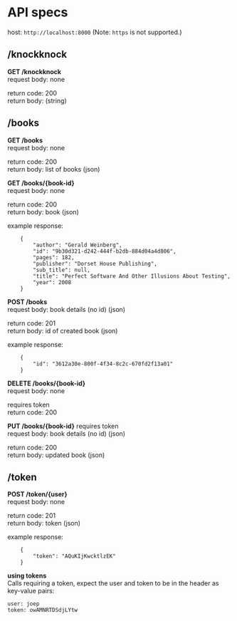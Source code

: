 # API specs
host: `http://localhost:8000` (Note: `https` is not supported.)


## /knockknock
**GET /knockknock**  
request body: none

return code: 200  
return body: (string)


## /books
**GET /books**  
request body: none

return code: 200  
return body: list of books (json)


**GET /books/{book-id}**  
request body: none

return code: 200  
return body: book (json)

example response:
```
    {
        "author": "Gerald Weinberg", 
        "id": "9b30d321-d242-444f-b2db-884d04a4d806", 
        "pages": 182, 
        "publisher": "Dorset House Publishing", 
        "sub_title": null, 
        "title": "Perfect Software And Other Illusions About Testing", 
        "year": 2008
    }
```

    
**POST /books**  
request body: book details (no id) (json)

return code: 201  
return body: id of created book (json)

example response:
```
    {
        "id": "3612a30e-800f-4f34-8c2c-670fd2f13a01"
    }
```


**DELETE /books/{book-id}**  
request body: none

requires token  
return code: 200


**PUT /books/{book-id}**
requires token    
request body: book details (no id) (json)  

return code: 200  
return body: updated book (json)


## /token
**POST /token/{user}**  
request body: none  

return code: 201  
return body: token (json)
  
example response:
```
    {
        "token": "AQuKIjKwcktlzEK"
    }
```


**using tokens**  
Calls requiring a token, expect the user and token to be in the header as key-value pairs:
```
user: joep
token: owAMNRTDSdjLYtw
```
